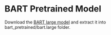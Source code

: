 # BART Pretrained Model

Download the [BART large model](https://dl.fbaipublicfiles.com/fairseq/models/bart.large.tar.gz) and extract it into bart_pretrained/bart.large folder.



